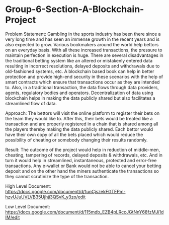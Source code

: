 # Group-6-Section-A-Blockchain-Project
Problem Statement: Gambling in the sports industry has been there since a very long time and has seen an immense growth in the recent years and is also expected to grow. Various bookmakers around the world help bettors on an everyday basis. With all these increased transactions, the pressure to maintain perfection in execution is huge. There are several disadvantages in the traditional betting system like an altered or mistakenly entered data resulting in incorrect resolutions, delayed deposits and withdrawals due to old-fashioned systems, etc. A blockchain based book can help in better protection and provide high-end security in these scenarios with the help of smart contracts which ensure that transactions occur as they are intended to. Also, in a traditional transaction, the data flows through data providers, agents, regulatory bodies and operators. Decentralization of data using blockchain helps in making the data publicly shared but also facilitates a streamlined flow of data.

Approach: The bettors will visit the online platform to register their bets on the team they would like to. After this, their bets would be treated like a transaction and are properly registered in a chain that is shared among all the players thereby making the data publicly shared. Each bettor would have their own copy of all the bets placed which would reduce the possibility of cheating or somebody changing their results randomly.

Result: The outcome of the project would help in reduction of middle-men, cheating, tampering of records, delayed deposits & withdrawals, etc. And in turn it would help in streamlined, instantaneous, protected and error-free transactions. Any e-wallet or Bank would not be able to cancel your betting deposit and on the other hand the miners authenticate the transactions so they cannot scrutinize the type of the transaction.

High Level Document:
https://docs.google.com/document/d/1unCjszekFGTEPm-hzvUJuUVLVB35Ujhji3QSvK_y3zo/edit

Low Level Document:
https://docs.google.com/document/d/115mdb_EZB4pLRccJGtNnY68fzMJi1dIM/edit
